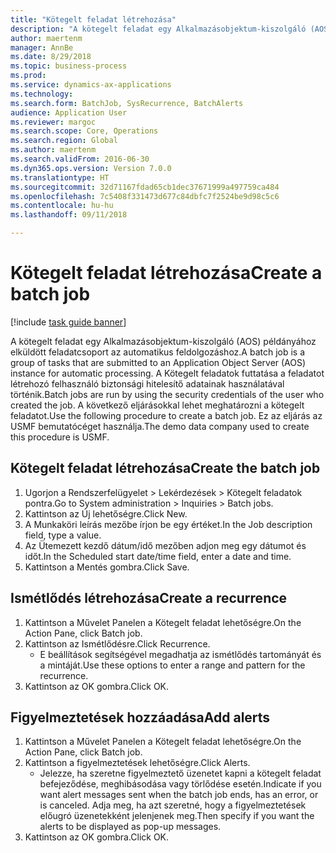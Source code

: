 ```yaml
--- 
title: "Kötegelt feladat létrehozása"
description: "A kötegelt feladat egy Alkalmazásobjektum-kiszolgáló (AOS) példányához elküldött feladatcsoport az automatikus feldolgozáshoz."
author: maertenm
manager: AnnBe
ms.date: 8/29/2018
ms.topic: business-process
ms.prod: 
ms.service: dynamics-ax-applications
ms.technology: 
ms.search.form: BatchJob, SysRecurrence, BatchAlerts
audience: Application User
ms.reviewer: margoc
ms.search.scope: Core, Operations
ms.search.region: Global
ms.author: maertenm
ms.search.validFrom: 2016-06-30
ms.dyn365.ops.version: Version 7.0.0
ms.translationtype: HT
ms.sourcegitcommit: 32d71167fdad65cb1dec37671999a497759ca484
ms.openlocfilehash: 7c5408f331473d677c84dbfc7f2524be9d98c5c6
ms.contentlocale: hu-hu
ms.lasthandoff: 09/11/2018

---
```

# <a name="create-a-batch-job"></a><span data-ttu-id="21606-103">Kötegelt feladat létrehozása</span><span class="sxs-lookup"><span data-stu-id="21606-103">Create a batch job</span></span>

[!include [task guide banner](../../includes/task-guide-banner.md)]

<span data-ttu-id="21606-104">A kötegelt feladat egy Alkalmazásobjektum-kiszolgáló (AOS) példányához elküldött feladatcsoport az automatikus feldolgozáshoz.</span><span class="sxs-lookup"><span data-stu-id="21606-104">A batch job is a group of tasks that are submitted to an Application Object Server (AOS) instance for automatic processing.</span></span> <span data-ttu-id="21606-105">A Kötegelt feladatok futtatása a feladatot létrehozó felhasználó biztonsági hitelesítő adatainak használatával történik.</span><span class="sxs-lookup"><span data-stu-id="21606-105">Batch jobs are run by using the security credentials of the user who created the job.</span></span> <span data-ttu-id="21606-106">A következő eljárásokkal lehet meghatározni a kötegelt feladatot.</span><span class="sxs-lookup"><span data-stu-id="21606-106">Use the following procedure to create a batch job.</span></span> <span data-ttu-id="21606-107">Ez az eljárás az USMF bemutatócéget használja.</span><span class="sxs-lookup"><span data-stu-id="21606-107">The demo data company used to create this procedure is USMF.</span></span>


## <a name="create-the-batch-job"></a><span data-ttu-id="21606-108">Kötegelt feladat létrehozása</span><span class="sxs-lookup"><span data-stu-id="21606-108">Create the batch job</span></span>
1. <span data-ttu-id="21606-109">Ugorjon a Rendszerfelügyelet > Lekérdezések > Kötegelt feladatok pontra.</span><span class="sxs-lookup"><span data-stu-id="21606-109">Go to System administration > Inquiries > Batch jobs.</span></span>
2. <span data-ttu-id="21606-110">Kattintson az Új lehetőségre.</span><span class="sxs-lookup"><span data-stu-id="21606-110">Click New.</span></span>
3. <span data-ttu-id="21606-111">A Munkaköri leírás mezőbe írjon be egy értéket.</span><span class="sxs-lookup"><span data-stu-id="21606-111">In the Job description field, type a value.</span></span>
4. <span data-ttu-id="21606-112">Az Ütemezett kezdő dátum/idő mezőben adjon meg egy dátumot és időt.</span><span class="sxs-lookup"><span data-stu-id="21606-112">In the Scheduled start date/time field, enter a date and time.</span></span>
5. <span data-ttu-id="21606-113">Kattintson a Mentés gombra.</span><span class="sxs-lookup"><span data-stu-id="21606-113">Click Save.</span></span>

## <a name="create-a-recurrence"></a><span data-ttu-id="21606-114">Ismétlődés létrehozása</span><span class="sxs-lookup"><span data-stu-id="21606-114">Create a recurrence</span></span>
1. <span data-ttu-id="21606-115">Kattintson a Művelet Panelen a Kötegelt feladat lehetőségre.</span><span class="sxs-lookup"><span data-stu-id="21606-115">On the Action Pane, click Batch job.</span></span>
2. <span data-ttu-id="21606-116">Kattintson az Ismétlődésre.</span><span class="sxs-lookup"><span data-stu-id="21606-116">Click Recurrence.</span></span>
    * <span data-ttu-id="21606-117">E beállítások segítségével megadhatja az ismétlődés tartományát és a mintáját.</span><span class="sxs-lookup"><span data-stu-id="21606-117">Use these options to enter a range and pattern for the recurrence.</span></span>  
3. <span data-ttu-id="21606-118">Kattintson az OK gombra.</span><span class="sxs-lookup"><span data-stu-id="21606-118">Click OK.</span></span>

## <a name="add-alerts"></a><span data-ttu-id="21606-119">Figyelmeztetések hozzáadása</span><span class="sxs-lookup"><span data-stu-id="21606-119">Add alerts</span></span>
1. <span data-ttu-id="21606-120">Kattintson a Művelet Panelen a Kötegelt feladat lehetőségre.</span><span class="sxs-lookup"><span data-stu-id="21606-120">On the Action Pane, click Batch job.</span></span>
2. <span data-ttu-id="21606-121">Kattintson a figyelmeztetések lehetőségre.</span><span class="sxs-lookup"><span data-stu-id="21606-121">Click Alerts.</span></span>
    * <span data-ttu-id="21606-122">Jelezze, ha szeretne figyelmeztető üzenetet kapni a kötegelt feladat befejeződése, meghibásodása vagy törlődése esetén.</span><span class="sxs-lookup"><span data-stu-id="21606-122">Indicate if you want alert messages sent when the batch job ends, has an error, or is canceled.</span></span> <span data-ttu-id="21606-123">Adja meg, ha azt szeretné, hogy a figyelmeztetések előugró üzenetekként jelenjenek meg.</span><span class="sxs-lookup"><span data-stu-id="21606-123">Then specify if you want the alerts to be displayed as pop-up messages.</span></span>   
3. <span data-ttu-id="21606-124">Kattintson az OK gombra.</span><span class="sxs-lookup"><span data-stu-id="21606-124">Click OK.</span></span>


